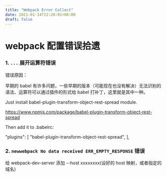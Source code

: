 ```yaml
---
title: "Webpack Error Collect"
date: 2021-01-14T22:20:01+08:00
draft: false
---
```

    
# webpack 配置错误拾遗

### 1.  `...` 展开运算符错误

错误原因：

早期的 babel 有许多问题，一些早期的版本（可能现在也没有解决）无法识别的语法、运算符可以通过插件的形式给 babel 打补丁，这里就是其中一种。

Just install babel-plugin-transform-object-rest-spread module.

https://www.npmjs.com/package/babel-plugin-transform-object-rest-spread

Then add it to .babelrc:

"plugins": [
    "babel-plugin-transform-object-rest-spread",
  ],


### 2. `newwebpack No data received ERR_EMPTY_RESPONSE` 错误

给 webpack-dev-server 添加 --host xxxxxxxx(设好的 host 映射，或者指定的域名)
